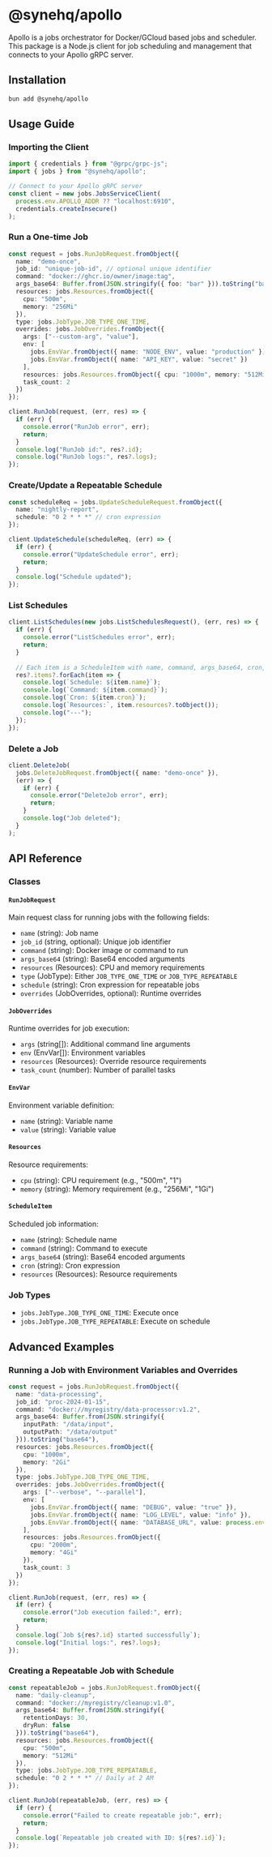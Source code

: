# @synehq/apollo

Apollo is a jobs orchestrator for Docker/GCloud based jobs and scheduler. This package is a Node.js client for job scheduling and management that connects to your Apollo gRPC server.

## Installation

```bash
bun add @synehq/apollo
```

## Usage Guide

### Importing the Client

```ts
import { credentials } from "@grpc/grpc-js";
import { jobs } from "@synehq/apollo";

// Connect to your Apollo gRPC server
const client = new jobs.JobsServiceClient(
  process.env.APOLLO_ADDR ?? "localhost:6910",
  credentials.createInsecure()
);
```

### Run a One-time Job

```ts
const request = jobs.RunJobRequest.fromObject({
  name: "demo-once",
  job_id: "unique-job-id", // optional unique identifier
  command: "docker://ghcr.io/owner/image:tag",
  args_base64: Buffer.from(JSON.stringify({ foo: "bar" })).toString("base64"),
  resources: jobs.Resources.fromObject({ 
    cpu: "500m", 
    memory: "256Mi" 
  }),
  type: jobs.JobType.JOB_TYPE_ONE_TIME,
  overrides: jobs.JobOverrides.fromObject({
    args: ["--custom-arg", "value"],
    env: [
      jobs.EnvVar.fromObject({ name: "NODE_ENV", value: "production" }),
      jobs.EnvVar.fromObject({ name: "API_KEY", value: "secret" })
    ],
    resources: jobs.Resources.fromObject({ cpu: "1000m", memory: "512Mi" }),
    task_count: 2
  })
});

client.RunJob(request, (err, res) => {
  if (err) {
    console.error("RunJob error", err);
    return;
  }
  console.log("RunJob id:", res?.id);
  console.log("RunJob logs:", res?.logs);
});
```

### Create/Update a Repeatable Schedule

```ts
const scheduleReq = jobs.UpdateScheduleRequest.fromObject({
  name: "nightly-report",
  schedule: "0 2 * * *" // cron expression
});

client.UpdateSchedule(scheduleReq, (err) => {
  if (err) {
    console.error("UpdateSchedule error", err);
    return;
  }
  console.log("Schedule updated");
});
```

### List Schedules

```ts
client.ListSchedules(new jobs.ListSchedulesRequest(), (err, res) => {
  if (err) {
    console.error("ListSchedules error", err);
    return;
  }
  
  // Each item is a ScheduleItem with name, command, args_base64, cron, and resources
  res?.items?.forEach(item => {
    console.log(`Schedule: ${item.name}`);
    console.log(`Command: ${item.command}`);
    console.log(`Cron: ${item.cron}`);
    console.log(`Resources:`, item.resources?.toObject());
    console.log("---");
  });
});
```

### Delete a Job

```ts
client.DeleteJob(
  jobs.DeleteJobRequest.fromObject({ name: "demo-once" }),
  (err) => {
    if (err) {
      console.error("DeleteJob error", err);
      return;
    }
    console.log("Job deleted");
  }
);
```

## API Reference

### Classes

#### `RunJobRequest`

Main request class for running jobs with the following fields:

- `name` (string): Job name
- `job_id` (string, optional): Unique job identifier
- `command` (string): Docker image or command to run
- `args_base64` (string): Base64 encoded arguments
- `resources` (Resources): CPU and memory requirements
- `type` (JobType): Either `JOB_TYPE_ONE_TIME` or `JOB_TYPE_REPEATABLE`
- `schedule` (string): Cron expression for repeatable jobs
- `overrides` (JobOverrides, optional): Runtime overrides

#### `JobOverrides`

Runtime overrides for job execution:

- `args` (string[]): Additional command line arguments
- `env` (EnvVar[]): Environment variables
- `resources` (Resources): Override resource requirements
- `task_count` (number): Number of parallel tasks

#### `EnvVar`

Environment variable definition:

- `name` (string): Variable name
- `value` (string): Variable value

#### `Resources`

Resource requirements:

- `cpu` (string): CPU requirement (e.g., "500m", "1")
- `memory` (string): Memory requirement (e.g., "256Mi", "1Gi")

#### `ScheduleItem`

Scheduled job information:

- `name` (string): Schedule name
- `command` (string): Command to execute
- `args_base64` (string): Base64 encoded arguments
- `cron` (string): Cron expression
- `resources` (Resources): Resource requirements

### Job Types

- `jobs.JobType.JOB_TYPE_ONE_TIME`: Execute once
- `jobs.JobType.JOB_TYPE_REPEATABLE`: Execute on schedule

## Advanced Examples

### Running a Job with Environment Variables and Overrides

```ts
const request = jobs.RunJobRequest.fromObject({
  name: "data-processing",
  job_id: "proc-2024-01-15",
  command: "docker://myregistry/data-processor:v1.2",
  args_base64: Buffer.from(JSON.stringify({
    inputPath: "/data/input",
    outputPath: "/data/output"
  })).toString("base64"),
  resources: jobs.Resources.fromObject({
    cpu: "1000m",
    memory: "2Gi"
  }),
  type: jobs.JobType.JOB_TYPE_ONE_TIME,
  overrides: jobs.JobOverrides.fromObject({
    args: ["--verbose", "--parallel"],
    env: [
      jobs.EnvVar.fromObject({ name: "DEBUG", value: "true" }),
      jobs.EnvVar.fromObject({ name: "LOG_LEVEL", value: "info" }),
      jobs.EnvVar.fromObject({ name: "DATABASE_URL", value: process.env.DATABASE_URL })
    ],
    resources: jobs.Resources.fromObject({
      cpu: "2000m",
      memory: "4Gi"
    }),
    task_count: 3
  })
});

client.RunJob(request, (err, res) => {
  if (err) {
    console.error("Job execution failed:", err);
    return;
  }
  console.log(`Job ${res?.id} started successfully`);
  console.log("Initial logs:", res?.logs);
});
```

### Creating a Repeatable Job with Schedule

```ts
const repeatableJob = jobs.RunJobRequest.fromObject({
  name: "daily-cleanup",
  command: "docker://myregistry/cleanup:v1.0",
  args_base64: Buffer.from(JSON.stringify({
    retentionDays: 30,
    dryRun: false
  })).toString("base64"),
  resources: jobs.Resources.fromObject({
    cpu: "500m",
    memory: "512Mi"
  }),
  type: jobs.JobType.JOB_TYPE_REPEATABLE,
  schedule: "0 2 * * *" // Daily at 2 AM
});

client.RunJob(repeatableJob, (err, res) => {
  if (err) {
    console.error("Failed to create repeatable job:", err);
    return;
  }
  console.log(`Repeatable job created with ID: ${res?.id}`);
});
```
